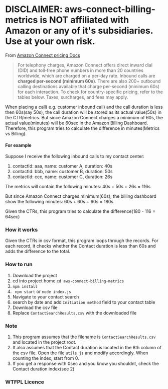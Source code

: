 # DISCLAIMER: aws-connect-billing-metrics is NOT affiliated with Amazon or any of it's subsidiaries. Use at your own risk.

From [Amazon Connect pricing Docs](https://www.google.com/aclk?sa=L&ai=DChcSEwiQhprt66X4AhUQ7u0KHT9wC24YABABGgJkZw&sig=AOD64_0gFq9YFh6JK-cTnJakkdLXMPYzuA&ved=2ahUKEwi_jZTt66X4AhVPi1wKHZFmBWYQqyQoAHoECAIQBQ&adurl=)

> For telephony charges, Amazon Connect offers direct inward dial (DID) and toll-free phone numbers in more than 20 countries worldwide, which are charged on a per-day rate. Inbound calls are **charged per-second (minimum 60s)**. There are also 200+ outbound calling destinations available that charge per-second (minimum 60s) for each interaction. To check for country-specific pricing, refer to the tables below. Taxes, surcharges, and fees may apply.

When placing a call( e.g. customer inbound call) and the call duration is less then 60s(say 50s), 
the call duration will be stored as its actual value(50s) in the CTR/metrics.
But since Amazon Connect charges a minimum of 60s, the actual value(minutes) will be 60sec in the Amazon Billing Dashboard. 
Therefore, this program tries to calculate the difference in minutes(Metrics vs Billing).


#### For example

Suppose I receive the following inbound calls to my contact center:

1. contactId: aaa, name: customer A, duration: 40s
2. contactId: bbb, name: customer B, duration: 50s
3. contactId: ccc, name: customer C, duration: 26s

The metrics will contain the following minutes: 40s + 50s + 26s = 116s

But since Amazon Connect charges minimum(60s), the billing dashboard show the following minutes: 60s + 60s + 60s = 180s

Given the CTRs, this program tries to calculate the difference(180 - 116 = 64sec)

### How it works

Given the CTRs in csv format, this program loops through the records.
For each record, it checks whether the Contact duration is less than 60s and adds the difference to the total.

### How to run
1. Download the project
2. cd into project home ```cd aws-connect-billing-metrics ```
3. ```npm install```
4. ``` npm start``` or ```node index.js```
5. Navigate to your contact search
6. search by date and add ```Initiation method``` field to your contact table
7. Download the csv file
8. Replace ```ContactSearchResults.csv``` with the downloaded file


### Note
1. This program assumes that the filename is ```ContactSearchResults.csv``` and located in the project root. 
2. It also assumes that the Contact duration is located in the 8th column of the csv file. Open the file ```utils.js``` and modify accordingly. When counting the index, start from 0.
3. If you get a response with 0sec and you know you shouldnt, check the Contact duration index(see 2)

### WTFPL Licence




